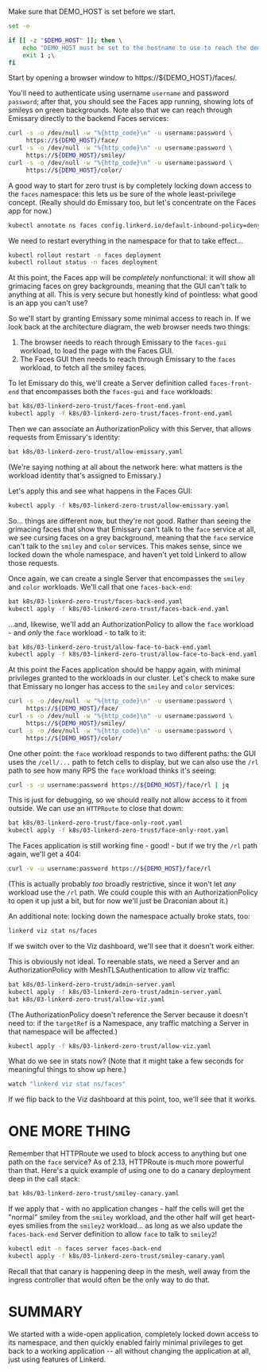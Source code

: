 <!-- @clear -->

Make sure that DEMO_HOST is set before we start.

```bash
set -e

if [[ -z "$DEMO_HOST" ]]; then \
    echo "DEMO_HOST must be set to the hostname to use to reach the demo." ;\
    exit 1 ;\
fi
```

<!-- @SHOW -->

Start by opening a browser window to https://${DEMO_HOST}/faces/.

You'll need to authenticate using username `username` and password `password`;
after that, you should see the Faces app running, showing lots of smileys on
green backgrounds. Note also that we can reach through Emissary directly to
the backend Faces services:

```bash
curl -s -o /dev/null -w "%{http_code}\n" -u username:password \
     https://${DEMO_HOST}/face/
curl -s -o /dev/null -w "%{http_code}\n" -u username:password \
     https://${DEMO_HOST}/smiley/
curl -s -o /dev/null -w "%{http_code}\n" -u username:password \
     https://${DEMO_HOST}/color/
```

A good way to start for zero trust is by completely locking down access to the
`faces` namespace: this lets us be sure of the whole least-privilege concept.
(Really should do Emissary too, but let's concentrate on the Faces app for
now.)

```bash
kubectl annotate ns faces config.linkerd.io/default-inbound-policy=deny
```

We need to restart everything in the namespace for that to take effect...

```bash
kubectl rollout restart -n faces deployment
kubectl rollout status -n faces deployment
```

At this point, the Faces app will be _completely_ nonfunctional: it will show
all grimacing faces on grey backgrounds, meaning that the GUI can't talk to
anything at all. This is very secure but honestly kind of pointless: what good
is an app you can't use?

So we'll start by granting Emissary some minimal access to reach in. If we
look back at the architecture diagram, the web browser needs two things:

1. The browser needs to reach through Emissary to the `faces-gui` workload, to
   load the page with the Faces GUI.
2. The Faces GUI then needs to reach through Emissary to the `faces` workload,
   to fetch all the smiley faces.

To let Emissary do this, we'll create a Server definition called
`faces-front-end` that encompasses both the `faces-gui` and `face` workloads:

```bash
bat k8s/03-linkerd-zero-trust/faces-front-end.yaml
kubectl apply -f k8s/03-linkerd-zero-trust/faces-front-end.yaml
```

Then we can associate an AuthorizationPolicy with this Server, that allows
requests from Emissary's identity:

```bash
bat k8s/03-linkerd-zero-trust/allow-emissary.yaml
```

(We're saying nothing at all about the network here: what matters is the
workload identity that's assigned to Emissary.)

Let's apply this and see what happens in the Faces GUI:

```bash
kubectl apply -f k8s/03-linkerd-zero-trust/allow-emissary.yaml
```

So... things are different now, but they're not good. Rather than seeing the
grimacing faces that show that Emissary can't talk to the `face` service at
all, we see cursing faces on a grey background, meaning that the `face`
service can't talk to the `smiley` and `color` services. This makes sense,
since we locked down the whole namespace, and haven't yet told Linkerd to
allow those requests.

Once again, we can create a single Server that encompasses the `smiley` and
`color` workloads. We'll call that one `faces-back-end`:

```bash
bat k8s/03-linkerd-zero-trust/faces-back-end.yaml
kubectl apply -f k8s/03-linkerd-zero-trust/faces-back-end.yaml
```

...and, likewise, we'll add an AuthorizationPolicy to allow the `face`
workload - and _only_ the `face` workload - to talk to it:

```bash
bat k8s/03-linkerd-zero-trust/allow-face-to-back-end.yaml
kubectl apply -f k8s/03-linkerd-zero-trust/allow-face-to-back-end.yaml
```

At this point the Faces application should be happy again, with minimal
privileges granted to the workloads in our cluster. Let's check to make sure
that Emissary no longer has access to the `smiley` and `color` services:

```bash
curl -s -o /dev/null -w "%{http_code}\n" -u username:password \
     https://${DEMO_HOST}/face/
curl -s -o /dev/null -w "%{http_code}\n" -u username:password \
     https://${DEMO_HOST}/smiley/
curl -s -o /dev/null -w "%{http_code}\n" -u username:password \
     https://${DEMO_HOST}/color/
```

One other point: the `face` workload responds to two different paths: the GUI
uses the `/cell/...` path to fetch cells to display, but we can also use the
`/rl` path to see how many RPS the `face` workload thinks it's seeing:

```bash
curl -s -u username:password https://${DEMO_HOST}/face/rl | jq
```

This is just for debugging, so we should really not allow access to it from
outside. We can use an `HTTPRoute` to close that down:

```bash
bat k8s/03-linkerd-zero-trust/face-only-root.yaml
kubectl apply -f k8s/03-linkerd-zero-trust/face-only-root.yaml
```

The Faces application is still working fine - good! - but if we try the `/rl`
path again, we'll get a 404:

```bash
curl -v -u username:password https://${DEMO_HOST}/face/rl
```

(This is actually probably _too_ broadly restrictive, since it won't let _any_
workload use the `/rl` path. We could couple this with an AuthorizationPolicy
to open it up just a bit, but for now we'll just be Draconian about it.)

<!-- @SHOW -->

An additional note: locking down the namespace actually broke stats, too:

```bash
linkerd viz stat ns/faces
```

If we switch over to the Viz dashboard, we'll see that it doesn't work either.

This is obviously not ideal. To reenable stats, we need a Server and an
AuthorizationPolicy with MeshTLSAuthentication to allow viz traffic:

```bash
bat k8s/03-linkerd-zero-trust/admin-server.yaml
kubectl apply -f k8s/03-linkerd-zero-trust/admin-server.yaml
bat k8s/03-linkerd-zero-trust/allow-viz.yaml
```

(The AuthorizationPolicy doesn't reference the Server because it doesn't need
to: if the `targetRef` is a Namespace, any traffic matching a Server in that
namespace will be affected.)

```bash
kubectl apply -f k8s/03-linkerd-zero-trust/allow-viz.yaml
```

What do we see in stats now? (Note that it might take a few seconds for
meaningful things to show up here.)

```bash
watch "linkerd viz stat ns/faces"
```

If we flip back to the Viz dashboard at this point, too, we'll see that it
works.

# ONE MORE THING

Remember that HTTPRoute we used to block access to anything but one path on
the `face` service? As of 2.13, HTTPRoute is much more powerful than that.
Here's a quick example of using one to do a canary deployment deep in the call
stack:

```bash
bat k8s/03-linkerd-zero-trust/smiley-canary.yaml
```

If we apply that - with no application changes - half the cells will get the
"normal" smiley from the `smiley` workload, and the other half will get
heart-eyes smilies from the `smiley2` workload... as long as we also update
the `faces-back-end` Server definition to allow `face` to talk to `smiley2`!

```bash
kubectl edit -n faces server faces-back-end
kubectl apply -f k8s/03-linkerd-zero-trust/smiley-canary.yaml
```

Recall that that canary is happening deep in the mesh, well away from the
ingress controller that would often be the only way to do that.

# SUMMARY

We started with a wide-open application, completely locked down access to its
namespace, and then quickly enabled fairly minimal privileges to get back to a
working application -- all without changing the application at all, just using
features of Linkerd.
